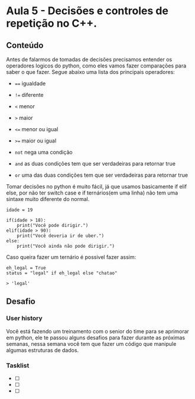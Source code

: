 # Aula 5 - Decisões e controles de repetição no C++.

## Conteúdo

Antes de falarmos de tomadas de decisões precisamos entender os operadores logicos do python, como eles vamos fazer comparações para saber o que fazer. Segue abaixo uma lista dos principais operadores:

* `==` igualdade

* `!=` diferente

* `<` menor

* `>` maior

* `<=` menor ou igual

* `>=` maior ou igual


* `not` nega uma condição

* `and` as duas condições tem que ser verdadeiras para retornar true

* `or` uma das duas condições tem que ser verdadeiras para retornar true


Tomar decisões no python é muito fácil, já que usamos basicamente if elif else, por não ter switch case e if ternários(em uma linha) não tem uma sintaxe muito diferente do normal.

```
idade = 19

if(idade > 18):
    print("Você pode dirigir.")
elif(idade > 90):
    print("Você deveria ir de uber.")
else:
    print("Você ainda não pode dirigir.")
```

Caso queira fazer um ternário é possivel fazer assim:

```
eh_legal = True
status = "legal" if eh_legal else "chatao"

> 'legal'
```

## Desafio

### User history

Você está fazendo um treinamento com o senior do time para se aprimorar em python, ele te passou alguns desafios para fazer durante as próximas semanas, nessa semana você tem que fazer um código que manipule algumas estruturas de dados.


### Tasklist

* [ ]
* [ ]
* [ ]
